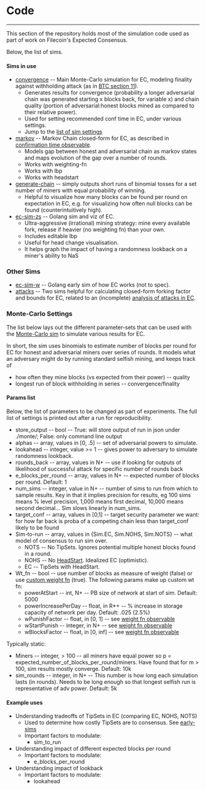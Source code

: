 # Code

---

This section of the repository holds most of the simulation code used as part of work on Filecoin's Expected Consensus. 

Below, the list of sims.

#### Sims in use

- [convergence](./other-sims/convergence.py) -- Main Monte-Carlo simulation for EC, modeling finality against withholding attack (as in [BTC section 11](https://bitcoin.org/bitcoin.pdf)).
  - Generates results for convergence (probability a longer adversarial chain was generated starting x blocks back, for variable x) and chain quality (portion of adversarial:honest blocks mined as compared to their relative power).
  - Used for setting recommended conf time in EC, under various settings.
  - Jump to the [list of sim settings](#monte-carlo-settings)
- [markov](./other-sims/ec-markov.py) -- Markov Chain closed-form for EC, as described in [confirmation time observable](https://observablehq.com/d/432bc3aeac0ca166).
  - Models gap between honest and adversarial chain as markov states and maps evolution of the gap over a number of rounds.
  - Works with weighting-fn
  - Works with lbp
  - Works with headstart
- [generate-chain](./other-sims/generate-chain.py) -- simply outputs short runs of binomial tosses for a set number of miners with equal probability of winning.
  - Helpful to visualize how many blocks can be found per round on expectation in EC, e.g. for visualizing how often null blocks can be found (counterintuitively high).
- [ec-sim-zs](./ec-sim-zs/) -- Golang sim and viz of EC.
  - Ultra-aggressive (irrational) mining strategy: mine every available fork, release if heavier (no weighting fn) than your own.
  - Includes editable lbp
  - Useful for head change visualisation.
  - It helps graph the impact of having a randomness lookback on a miner's ability to NaS

### Other Sims

- [ec-sim-w](./ec-sim-w/) -- Golang early sim of how EC works (not to spec).
- [attacks](./attacks) -- Two sims helpful for calculating closed-form forking factor and bounds for EC, related to an (incomplete) [analysis of attacks in EC](https://www.overleaf.com/project/5be983c5db30c7318939372d).

### Monte-Carlo Settings

The list below lays out the different parameter-sets that can be used with the [Monte-Carlo sim](./other-sims/convergence.py) to simulate various results for EC.

In short, the sim uses binomials to estimate number of blocks per round for EC for honest and adversarial miners over series of rounds. It models what an adversary might do by running standard selfish mining, and keeps track of

- how often they mine blocks (vs expected from their power) -- quality
- longest run of block withholding in series -- convergence/finality

#### Params list

Below, the list of parameters to be changed as part of experiments. The full list of settings is printed out after a run for reproducibility.

- store_output -- bool -- True: will store output of run in json under ./monte/; False: only command line output
- alphas -- array, values in [0, .5] -- set of adversarial powers to simulate.
- lookahead -- integer, value >= 1 -- gives power to adversary to simulate randomness lookback.
- rounds_back -- array, values in N+ -- use if looking for outputs of likelihood of successful attack for specific number of rounds back
- e_blocks_per_round -- array, values in N+ -- expected number of blocks per round. Default: 1
- num_sims -- integer, value in N+ -- number of sims to run from which to sample results. Key in that it implies precision for results, eg 100 sims means % level precision, 1,000 means first decimal, 10,000 means second decimal... Sim slows linearly in num_sims.
- target_conf -- array, values in [0,1] -- target security parameter we want: for how far back is proba of a competing chain less than target_conf likely to be found
- Sim-to-run -- array, values in {Sim.EC, Sim.NOHS, Sim.NOTS} -- what model of consensus to run sim over.
  - NOTS -- No TipSets. Ignores potential multiple honest blocks found in a round.
  - NOHS -- No [HeadStart](https://github.com/filecoin-project/consensus/issues/22). Idealized EC (optimistic).
  - EC -- TipSets with HeadStart.
- Wt_fn -- bool -- use number of blocks as measure of weight (false) or use [custom weight fn](https://observablehq.com/d/3812cd65c054082d) (true). The following params make up custom wt fn:
  - powerAtStart -- int, N+ -- PB size of network at start of sim. Default: 5000
  - powerIncreasePerDay -- float, in R*+ -- % increase in storage capacity of network per day. Default: .025 (2.5%)
  - wPunishFactor -- float, in [0, 1] -- see [weight fn observable](https://observablehq.com/d/3812cd65c054082d)
  - wStartPunish -- integer, in N+ -- see [weight fn observable](https://observablehq.com/d/3812cd65c054082d)
  - wBlocksFactor -- float, in [0, inf] -- see [weight fn observable](https://observablehq.com/d/3812cd65c054082d)

Typically static:

- Miners -- integer, > 100 -- all miners have equal power so p = expected_number_of_blocks_per_round/miners. Have found that for m > 100, sim results mostly converge. Default: 10k
- sim_rounds -- integer, in N+ -- This number is how long each simulation lasts (in rounds). Needs to be long enough so that longest selfish run is representative of adv power. Default: 5k

#### Example uses

- Understanding tradeoffs of TipSets in EC (comparing EC, NOHS, NOTS)
  - Used to determine how costly TipSets are to consensus. See [early-sims](https://github.com/filecoin-project/consensus/issues/67)
  - Important factors to modulate: 
    - sim_to_run
- Understanding impact of different expected blocks per round
  - Important factors to modulate: 
    - e_blocks_per_round
- Understanding impact of lookback
  - Important factors to modulate:
    - lookahead
